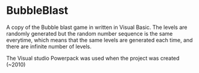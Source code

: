 # BubbleBlast

A copy of the Bubble blast game in written in Visual Basic.
The levels are randomly generated but the random number sequence is the same everytime, which means that the same levels are generated each time, and there are infinite number of levels.

The Visual studio Powerpack was used when the project was created (~2010)
